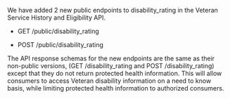 We have added 2 new public endpoints to disability_rating in the Veteran Service History and Eligibility API.

* GET /public/disability_rating
  
* POST /public/disability_rating
  
The API response schemas for the new endpoints are the same as their non-public versions, (GET /disability_rating and POST /disability_rating) except that they do not return protected health information. This will allow consumers to access Veteran disability information on a need to know basis, while limiting protected health information to authorized consumers. 

